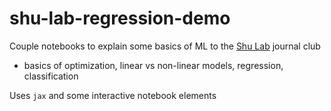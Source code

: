 # shu-lab-regression-demo
Couple notebooks to explain some basics of ML to the [Shu Lab](https://www.jianshulab.org/) journal club
- basics of optimization, linear vs non-linear models, regression, classification

Uses `jax` and some interactive notebook elements

